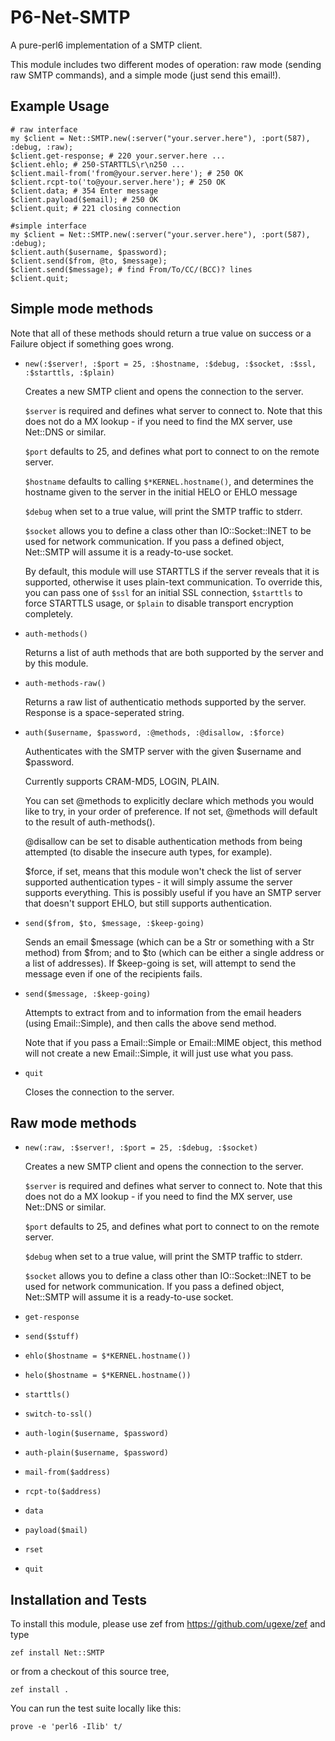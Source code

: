 P6-Net-SMTP
===========

A pure-perl6 implementation of a SMTP client.

This module includes two different modes of operation: raw mode (sending raw SMTP
commands), and a simple mode (just send this email!).

## Example Usage ##

    # raw interface
    my $client = Net::SMTP.new(:server("your.server.here"), :port(587), :debug, :raw);
    $client.get-response; # 220 your.server.here ...
    $client.ehlo; # 250-STARTTLS\r\n250 ...
    $client.mail-from('from@your.server.here'); # 250 OK
    $client.rcpt-to('to@your.server.here'); # 250 OK
    $client.data; # 354 Enter message
    $client.payload($email); # 250 OK
    $client.quit; # 221 closing connection

    #simple interface
    my $client = Net::SMTP.new(:server("your.server.here"), :port(587), :debug);
    $client.auth($username, $password);
    $client.send($from, @to, $message);
    $client.send($message); # find From/To/CC/(BCC)? lines
    $client.quit;

## Simple mode methods ##

Note that all of these methods should return a true value on success or a Failure
object if something goes wrong.

 -  `new(:$server!, :$port = 25, :$hostname, :$debug, :$socket, :$ssl, :$starttls, :$plain)`

    Creates a new SMTP client and opens the connection to the server.

    `$server` is required and defines what server to connect to. Note that this
    does not do a MX lookup - if you need to find the MX server, use Net::DNS or
    similar.

    `$port` defaults to 25, and defines what port to connect to on the remote
    server.

    `$hostname` defaults to calling `$*KERNEL.hostname()`, and determines the
    hostname given to the server in the initial HELO or EHLO message

    `$debug` when set to a true value, will print the SMTP traffic to stderr.

    `$socket` allows you to define a class other than IO::Socket::INET to
    be used for network communication. If you pass a defined object, Net::SMTP
    will assume it is a ready-to-use socket.

    By default, this module will use STARTTLS if the server reveals that it is supported,
    otherwise it uses plain-text communication. To override this, you can pass one of
    `$ssl` for an initial SSL connection, `$starttls` to force STARTTLS usage, or
    `$plain` to disable transport encryption completely.

 -  `auth-methods()`

    Returns a list of auth methods that are both supported by the server and by
    this module.

 -  `auth-methods-raw()`

    Returns a raw list of authenticatio methods supported by the server. Response
    is a space-seperated string.

 -  `auth($username, $password, :@methods, :@disallow, :$force)`

    Authenticates with the SMTP server with the given $username and $password.

    Currently supports CRAM-MD5, LOGIN, PLAIN.

    You can set @methods to explicitly declare which methods you would like to try,
    in your order of preference. If not set, @methods will default to the result
    of auth-methods().

    @disallow can be set to disable authentication methods from being attempted
    (to disable the insecure auth types, for example).

    $force, if set, means that this module won't check the list of server supported
    authentication types - it will simply assume the server supports everything.
    This is possibly useful if you have an SMTP server that doesn't support EHLO,
    but still supports authentication.

 -  `send($from, $to, $message, :$keep-going)`

    Sends an email $message (which can be a Str or something with a Str method)
    from $from; and to $to (which can be either a single address or a list of
    addresses). If $keep-going is set, will attempt to send the message even if
    one of the recipients fails.

 -  `send($message, :$keep-going)`

    Attempts to extract from and to information from the email headers (using
    Email::Simple), and then calls the above send method.

    Note that if you pass a Email::Simple or Email::MIME object, this method will
    not create a new Email::Simple, it will just use what you pass.

 -  `quit`

    Closes the connection to the server.

## Raw mode methods ##

 -  `new(:raw, :$server!, :$port = 25, :$debug, :$socket)`

    Creates a new SMTP client and opens the connection to the server.

    `$server` is required and defines what server to connect to. Note that this
    does not do a MX lookup - if you need to find the MX server, use Net::DNS or
    similar.

    `$port` defaults to 25, and defines what port to connect to on the remote
    server.

    `$debug` when set to a true value, will print the SMTP traffic to stderr.

    `$socket` allows you to define a class other than IO::Socket::INET to
    be used for network communication. If you pass a defined object, Net::SMTP
    will assume it is a ready-to-use socket.


 -  `get-response`
 -  `send($stuff)`
 -  `ehlo($hostname = $*KERNEL.hostname())`
 -  `helo($hostname = $*KERNEL.hostname())`
 -  `starttls()`
 -  `switch-to-ssl()`
 -  `auth-login($username, $password)`
 -  `auth-plain($username, $password)`
 -  `mail-from($address)`
 -  `rcpt-to($address)`
 -  `data`
 -  `payload($mail)`
 -  `rset`
 -  `quit`

 ## Installation and Tests

To install this module, please use zef from https://github.com/ugexe/zef and type

```zef install Net::SMTP```

or from a checkout of this source tree,

```zef install .```

You can run the test suite locally like this:

```prove -e 'perl6 -Ilib' t/```

